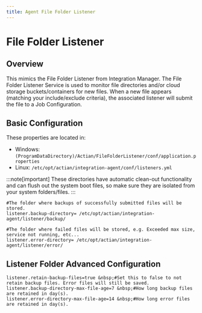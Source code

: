 ```yaml
---
title: Agent File Folder Listener
---
```


# File Folder Listener

## Overview
This mimics the File Folder Listener from Integration Manager.
The File Folder Listener Service is used to monitor file directories and/or cloud storage buckets/containers for new files. When a new file appears (matching your include/exclude criteria), the associated listener will submit the file to a Job Configuration.

## Basic Configuration

These properties are located in:
* Windows: `(ProgramDataDirectory)/Actian/FileFolderListener/conf/application.properties`
* Linux: `/etc/opt/actian/integration-agent/conf/listeners.yml`

:::note[important]
These directories have automatic clean-out functionality and can flush out the system boot files, so make sure they are isolated from your system folders/files.
:::

```
#The folder where backups of successfully submitted files will be stored.
listener.backup-directory= /etc/opt/actian/integration-agent/listener/backup/

#The folder where failed files will be stored, e.g. Exceeded max size, service not running, etc...
listener.error-directory= /etc/opt/actian/integration-agent/listener/error/
```

## Listener Folder Advanced Configuration

```
listener.retain-backup-files=true &nbsp;#Set this to false to not retain backup files. Error files will still be saved.
listener.backup-directory-max-file-age=7 &nbsp;#How long backup files are retained in day(s).
listener.error-directory-max-file-age=14 &nbsp;#How long error files are retained in day(s).
```

